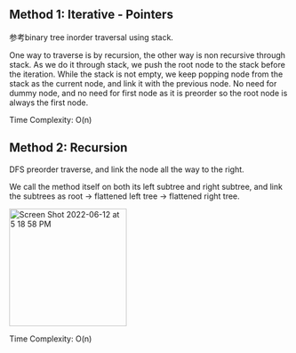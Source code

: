 ## Method 1: Iterative - Pointers

参考binary tree inorder traversal using stack.

One way to traverse is by recursion, the other way is non recursive through stack. As we do it through stack, we push the root node to the stack before the iteration. While the stack is not empty, we keep popping node from the stack as the current node, and link it with the previous node. No need for dummy node, and no need for first node as it is preorder so the root node is always the first node.

Time Complexity: O(n)

## Method 2: Recursion 

DFS preorder traverse, and link the node all the way to the right. </br>

We call the method itself on both its left subtree and right subtree, and link the subtrees as root -> flattened left tree -> flattened right tree. </br>

<img width="211" alt="Screen Shot 2022-06-12 at 5 18 58 PM" src="https://user-images.githubusercontent.com/106039830/173254027-9a45ac20-7fda-4707-bb46-0132f7d23b24.png">

Time Complexity: O(n)
